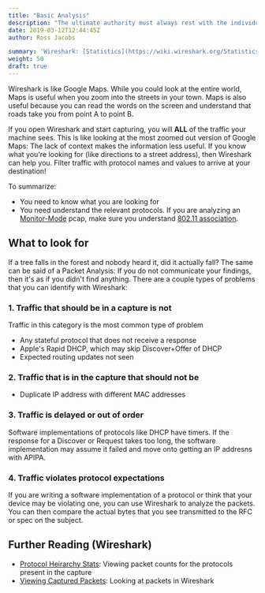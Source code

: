 ```yaml
---
title: "Basic Analysis"
description: "The ultimate authority must always rest with the individual's own reason and critical analysis. – Dalai Lama"
date: 2019-03-12T12:44:45Z
author: Ross Jacobs

summary: 'Wireshark: [Statistics](https://wiki.wireshark.org/Statistics) | [Network Troubleshooting](https://wiki.wireshark.org/NetworkTroubleshooting)'
weight: 50
draft: true
---
```


Wireshark is like Google Maps. While you could look at the entire world, Maps
is useful when you zoom into the streets in your town. Maps is also useful
because you can read the words on the screen and understand that roads take
you from point A to point B.

If you open Wireshark and start capturing, you will __ALL__ of the traffic
your machine sees. This is like looking at the most zoomed out version of
Google Maps: The lack of context makes the information less useful. If you
know what you're looking for (like directions to a street address), then
Wireshark can help you. Filter traffic with protocol names and values to arrive at your destination!

To summarize:

- You need to know what you are looking for
- You need understand the relevant protocols. If you are analyzing an
[Monitor-Mode](https://wiki.wireshark.org/CaptureSetup/WLAN) pcap, make sure
you understand [802.11
association](https://mrncciew.com/2014/10/27/cwap-802-11-probe-requestresponse/).

## What to look for

If a tree falls in the forest and nobody heard it, did it actually fall? The
same can be said of a Packet Analysis: If you do not communicate your
findings, then it's as if you didn't find anything. There are a couple types
of problems that you can identify with Wireshark:

### 1. Traffic that should be in a capture is not

Traffic in this category is the most common type of problem

- Any stateful protocol that does not receive a response
- Apple's Rapid DHCP, which may skip Discover+Offer of DHCP
- Expected routing updates not seen

### 2. Traffic that is in the capture that should not be

- Duplicate IP address with different MAC addresses

### 3. Traffic is delayed or out of order

Software implementations of protocols like DHCP have timers. If the response
for a Discover or Request takes too long, the software implementation may
assume it failed and move onto getting an IP addresns with APIPA.

### 4. Traffic violates protocol expectations

If you are writing a software implementation of a protocol or think that your
device may be violating one, you can use Wireshark to analyze the packets.
You can then compare the actual bytes that you see transmitted to the RFC or
spec on the subject.

## Further Reading (Wireshark)

- [Protocol Heirarchy Stats](https://hub.packtpub.com/statistical-tools-in-wireshark-for-packet-analysis/): Viewing packet counts for the protocols present in the capture
- [Viewing Captured Packets](https://www.wireshark.org/docs/wsug_html_chunked/ChapterWork.html): Looking at packets in Wireshark
